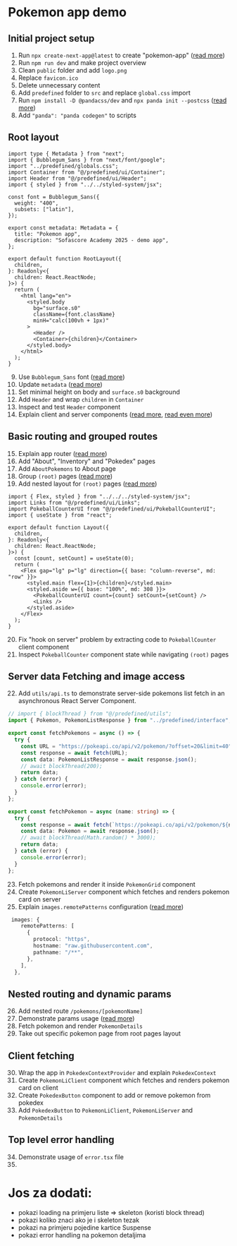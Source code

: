 # Pokemon app demo

## Initial project setup

1. Run `npx create-next-app@latest` to create "pokemon-app" ([read more](https://nextjs.org/docs/app/getting-started/installation))
2. Run `npm run dev` and make project overview
3. Clean `public` folder and add `logo.png`
4. Replace `favicon.ico`
5. Delete unnecessary content
6. Add `predefined` folder to `src` and replace `global.css` import
7. Run `npm install -D @pandacss/dev` and `npx panda init --postcss` ([read more](https://panda-css.com/docs/installation/nextjs#install-panda-css))
8. Add `"panda": "panda codegen"` to scripts

## Root layout

```tsx
import type { Metadata } from "next";
import { Bubblegum_Sans } from "next/font/google";
import "../predefined/globals.css";
import Container from "@/predefined/ui/Container";
import Header from "@/predefined/ui/Header";
import { styled } from "../../styled-system/jsx";

const font = Bubblegum_Sans({
  weight: "400",
  subsets: ["latin"],
});

export const metadata: Metadata = {
  title: "Pokemon app",
  description: "Sofascore Academy 2025 - demo app",
};

export default function RootLayout({
  children,
}: Readonly<{
  children: React.ReactNode;
}>) {
  return (
    <html lang="en">
      <styled.body
        bg="surface.s0"
        className={font.className}
        minH="calc(100vh + 1px)"
      >
        <Header />
        <Container>{children}</Container>
      </styled.body>
    </html>
  );
}
```

9. Use `Bubblegum_Sans` font ([read more](https://nextjs.org/docs/pages/building-your-application/optimizing/fonts))
10. Update `metadata` ([read more](https://nextjs.org/docs/app/building-your-application/optimizing/metadata))
11. Set minimal height on body and `surface.s0` background
12. Add `Header` and wrap `children` in `Container`
13. Inspect and test `Header` component
14. Explain client and server components ([read more](https://nextjs.org/learn/react-foundations/server-and-client-components), [read even more](https://nextjs.org/docs/app/building-your-application/rendering))

## Basic routing and grouped routes

15. Explain app router ([read more](https://nextjs.org/docs/app/building-your-application/routing))
16. Add "About", "Inventory" and "Pokedex" pages
17. Add `AboutPokemons` to About page
18. Group `(root)` pages ([read more](https://nextjs.org/docs/app/building-your-application/routing/route-groups))
19. Add nested layout for `(root)` pages ([read more](https://nextjs.org/docs/app/getting-started/layouts-and-pages))

```tsx
import { Flex, styled } from "../../../styled-system/jsx";
import Links from "@/predefined/ui/Links";
import PokeballCounterUI from "@/predefined/ui/PokeballCounterUI";
import { useState } from "react";

export default function Layout({
  children,
}: Readonly<{
  children: React.ReactNode;
}>) {
  const [count, setCount] = useState(0);
  return (
    <Flex gap="lg" p="lg" direction={{ base: "column-reverse", md: "row" }}>
      <styled.main flex={1}>{children}</styled.main>
      <styled.aside w={{ base: "100%", md: 308 }}>
        <PokeballCounterUI count={count} setCount={setCount} />
        <Links />
      </styled.aside>
    </Flex>
  );
}
```

20. Fix "hook on server" problem by extracting code to `PokeballCounter` client component
21. Inspect `PokeballCounter` component state while navigating `(root)` pages

## Server data Fetching and image access

22. Add `utils/api.ts` to demonstrate server-side pokemons list fetch in an asynchronous React Server Component.

```ts
// import { blockThread } from "@/predefined/utils";
import { Pokemon, PokemonListResponse } from "../predefined/interface";

export const fetchPokemons = async () => {
  try {
    const URL = "https://pokeapi.co/api/v2/pokemon/?offset=20&limit=40";
    const response = await fetch(URL);
    const data: PokemonListResponse = await response.json();
    // await blockThread(200);
    return data;
  } catch (error) {
    console.error(error);
  }
};

export const fetchPokemon = async (name: string) => {
  try {
    const response = await fetch(`https://pokeapi.co/api/v2/pokemon/${name}`);
    const data: Pokemon = await response.json();
    // await blockThread(Math.random() * 3000);
    return data;
  } catch (error) {
    console.error(error);
  }
};
```

23. Fetch pokemons and render it inside `PokemonGrid` component
24. Create `PokemonLiServer` component which fetches and renders pokemon card on server
25. Explain `images.remotePatterns` configuration ([read more](https://nextjs.org/docs/pages/building-your-application/optimizing/images))

```ts
 images: {
    remotePatterns: [
      {
        protocol: "https",
        hostname: "raw.githubusercontent.com",
        pathname: "/**",
      },
    ],
  },
```

## Nested routing and dynamic params

26. Add nested route `/pokemons/[pokemonName]`
27. Demonstrate params usage ([read more](https://nextjs.org/docs/app/building-your-application/routing/dynamic-routes))
28. Fetch pokemon and render `PokemonDetails`
29. Take out specific pokemon page from root pages layout

## Client fetching

30. Wrap the app in `PokedexContextProvider` and explain `PokedexContext`
31. Create `PokemonLiClient` component which fetches and renders pokemon card on client
32. Create `PokedexButton` component to add or remove pokemon from pokedex
33. Add `PokedexButton` to `PokemonLiClient`, `PokemonLiServer` and `PokemonDetails`

## Top level error handling

34. Demonstrate usage of `error.tsx` file
35.

# Jos za dodati:

- pokazi loading na primjeru liste => skeleton (koristi block thread)
- pokazi koliko znaci ako je i skeleton tezak
- pokazi na primjeru pojedine kartice Suspense
- pokazi error handling na pokemon detaljima
